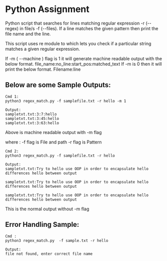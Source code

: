 # Python Assignment

Python script that searches for lines matching regular expression -r (--regex) in file/s -f (--files). If a line matches the given pattern then print the file name and the line.

This script uses re module to which lets you check if a particular string matches a given regular expression.

If -m ( --machine ) flag is 1 it will generate machine readable output with the below format.
file_name:no_line:start_pos:matched_text
If -m is 0 then it will print the below format.
Filename:line


## Below are some Sample Outputs:
```
Cmd 1:
python3 regex_match.py -f samplefile.txt -r hello -m 1

Output:
sampletxt.txt:3:7:hello
sampletxt.txt:3:45:hello
sampletxt.txt:3:63:hello

```
Above is machine readable output with -m flag 

where : -f flag is File and path -r flag is Pattern

```
Cmd 2:
python3 regex_match.py -f samplefile.txt -r hello

Output:
sampletxt.txt:Try to hello use OOP in order to encapsulate hello differences hello between output

sampletxt.txt:Try to hello use OOP in order to encapsulate hello differences hello between output

sampletxt.txt:Try to hello use OOP in order to encapsulate hello differences hello between output

```
This is the normal output without -m flag


## Error Handling Sample:

```
Cmd :
python3 regex_match.py  -f sample.txt -r hello

Output:
file not found, enter correct file name

```
